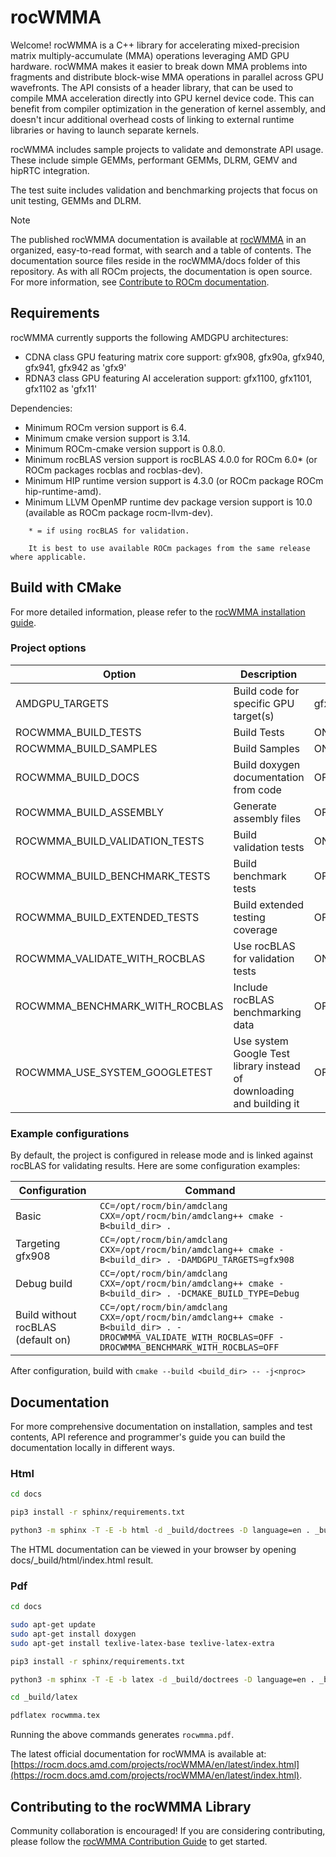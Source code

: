 # rocWMMA

Welcome! rocWMMA is a C++ library for accelerating mixed-precision matrix multiply-accumulate (MMA)
operations leveraging AMD GPU hardware. rocWMMA makes it easier to break down MMA problems
into fragments and distribute block-wise MMA operations in parallel across GPU wavefronts. The API
consists of a header library, that can be used to compile MMA acceleration directly into GPU kernel
device code. This can benefit from compiler optimization in the generation of kernel assembly, and
doesn't incur additional overhead costs of linking to external runtime libraries or having to launch
separate kernels.

rocWMMA includes sample projects to validate and demonstrate API usage. These include simple GEMMs,
performant GEMMs, DLRM, GEMV and hipRTC integration.

The test suite includes validation and benchmarking projects that focus on unit testing, GEMMs and DLRM.

> [!NOTE]
> The published rocWMMA documentation is available at [rocWMMA](https://rocm.docs.amd.com/projects/rocWMMA/en/latest/index.html) in an organized, easy-to-read format, with search and a table of contents. The documentation source files reside in the rocWMMA/docs folder of this repository. As with all ROCm projects, the documentation is open source. For more information, see [Contribute to ROCm documentation](https://rocm.docs.amd.com/en/latest/contribute/contributing.html).


## Requirements

rocWMMA currently supports the following AMDGPU architectures:

* CDNA class GPU featuring matrix core support: gfx908, gfx90a, gfx940, gfx941, gfx942 as 'gfx9'
* RDNA3 class GPU featuring AI acceleration support: gfx1100, gfx1101, gfx1102 as 'gfx11'

Dependencies:

* Minimum ROCm version support is 6.4.
* Minimum cmake version support is 3.14.
* Minimum ROCm-cmake version support is 0.8.0.
* Minimum rocBLAS version support is rocBLAS 4.0.0 for ROCm 6.0* (or ROCm packages rocblas and rocblas-dev).
* Minimum HIP runtime version support is 4.3.0 (or ROCm package ROCm hip-runtime-amd).
* Minimum LLVM OpenMP runtime dev package version support is 10.0 (available as ROCm package rocm-llvm-dev).

```note::
    * = if using rocBLAS for validation.

    It is best to use available ROCm packages from the same release where applicable.
```

## Build with CMake

For more detailed information, please refer to the [rocWMMA installation guide](https://rocm.docs.amd.com/projects/rocWMMA/en/latest/installation.html).

### Project options

|Option|Description|Default value|
|---|---|---|
|AMDGPU_TARGETS|Build code for specific GPU target(s)|gfx908;gfx90a;gfx942;gfx1100;gfx1101;gfx1102;gfx1200;gfx1201|
|ROCWMMA_BUILD_TESTS|Build Tests|ON|
|ROCWMMA_BUILD_SAMPLES|Build Samples|ON|
|ROCWMMA_BUILD_DOCS|Build doxygen documentation from code|OFF|
|ROCWMMA_BUILD_ASSEMBLY|Generate assembly files|OFF|
|ROCWMMA_BUILD_VALIDATION_TESTS|Build validation tests |ON (requires ROCWMMA_BUILD_TESTS=ON)|
|ROCWMMA_BUILD_BENCHMARK_TESTS|Build benchmark tests |OFF (requires ROCWMMA_BUILD_TESTS=ON)|
|ROCWMMA_BUILD_EXTENDED_TESTS|Build extended testing coverage |OFF (requires ROCWMMA_BUILD_TESTS=ON)|
|ROCWMMA_VALIDATE_WITH_ROCBLAS|Use rocBLAS for validation tests|ON (requires ROCWMMA_BUILD_VALIDATION_TESTS=ON)|
|ROCWMMA_BENCHMARK_WITH_ROCBLAS|Include rocBLAS benchmarking data|OFF (requires ROCWMMA_BUILD_BENCHMARK_TESTS=ON)|
|ROCWMMA_USE_SYSTEM_GOOGLETEST|Use system Google Test library instead of downloading and building it|OFF (requires ROCWMMA_BUILD_TESTS=ON)|

### Example configurations

By default, the project is configured in release mode and is linked against rocBLAS for validating
results. Here are some configuration examples:

|Configuration|Command|
|---|---|
|Basic|`CC=/opt/rocm/bin/amdclang CXX=/opt/rocm/bin/amdclang++ cmake -B<build_dir> .`|
|Targeting gfx908|`CC=/opt/rocm/bin/amdclang CXX=/opt/rocm/bin/amdclang++ cmake -B<build_dir> . -DAMDGPU_TARGETS=gfx908` |
|Debug build|`CC=/opt/rocm/bin/amdclang CXX=/opt/rocm/bin/amdclang++ cmake -B<build_dir> . -DCMAKE_BUILD_TYPE=Debug` |
|Build without rocBLAS (default on)|`CC=/opt/rocm/bin/amdclang CXX=/opt/rocm/bin/amdclang++ cmake -B<build_dir> . -DROCWMMA_VALIDATE_WITH_ROCBLAS=OFF -DROCWMMA_BENCHMARK_WITH_ROCBLAS=OFF` |

After configuration, build with `cmake --build <build_dir> -- -j<nproc>`

## Documentation

For more comprehensive documentation on installation, samples and test contents, API reference and programmer's guide you can build the documentation locally in different ways.

### Html

```bash
cd docs

pip3 install -r sphinx/requirements.txt

python3 -m sphinx -T -E -b html -d _build/doctrees -D language=en . _build/html
```

The HTML documentation can be viewed in your browser by opening docs/_build/html/index.html result.

### Pdf

```bash
cd docs

sudo apt-get update
sudo apt-get install doxygen
sudo apt-get install texlive-latex-base texlive-latex-extra

pip3 install -r sphinx/requirements.txt

python3 -m sphinx -T -E -b latex -d _build/doctrees -D language=en . _build/latex

cd _build/latex

pdflatex rocwmma.tex
```

Running the above commands generates `rocwmma.pdf`.

The latest official documentation for rocWMMA is available at:
[https://rocm.docs.amd.com/projects/rocWMMA/en/latest/index.html](https://rocm.docs.amd.com/projects/rocWMMA/en/latest/index.html).


## Contributing to the rocWMMA Library

Community collaboration is encouraged! If you are considering contributing, please follow the [rocWMMA Contribution Guide](https://github.com/ROCm/rocWMMA/CONTRIBUTING.md) to get started.
